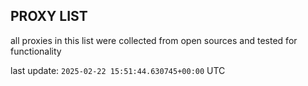 ## PROXY LIST

all proxies in this list were collected from open sources and tested for functionality

last update: `2025-02-22 15:51:44.630745+00:00` UTC
